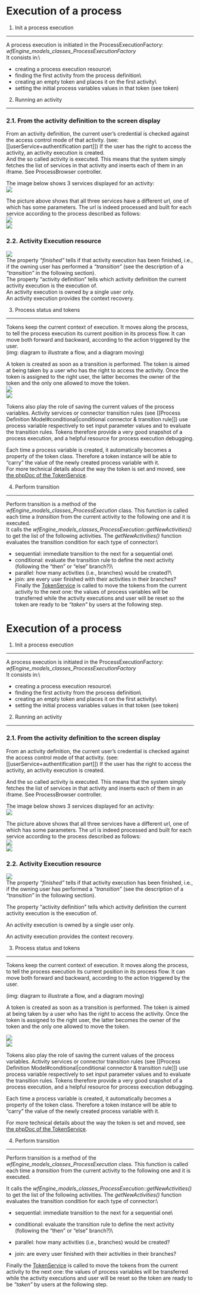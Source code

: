 <!--
author:
    - 'Jérôme Bogaerts'
created_at: '2011-03-02 18:18:41'
updated_at: '2013-03-13 13:03:34'
tags:
    - 'Workflow Engine'
-->

Execution of a process
======================

1. Init a process execution
---------------------------

A process execution is initiated in the ProcessExecutionFactory: *wfEngine\_models\_classes\_ProcessExecutionFactory*\
It consists in:\
- creating a process execution resource\
- finding the first activity from the process definition\
- creating an empty token and places it on the first activity\
- setting the initial process variables values in that token (see token)

2. Running an activity
----------------------

### 2.1. From the activity definition to the screen display

From an activity definition, the current user’s credential is checked against the access control mode of that activity. (see: [[userService+authentification part]]) If the user has the right to access the activity, an activity execution is created.\
And the so called activity is executed. This means that the system simply fetches the list of services in that activity and inserts each of them in an iframe. See ProcessBrowser controller.

The image below shows 3 services displayed for an activity:\
![](../resources/services_in_iframe.png)

The picture above shows that all three services have a different url, one of which has some parameters. The url is indeed processed and built for each service according to the process described as follows:\
![](../resources/build_the_service_url.png)\
![](../resources/build_the_service_url_2.png)

### 2.2. Activity Execution resource

![](../resources/generis_actiivty_instance_resource.png)\
The property *“finished”* tells if that activity execution has been finished, i.e., if the owning user has performed a *“transition”* (see the description of a *“transition”* in the following section).\
The property “activity definition” tells which activity definition the current activity execution is the execution of.\
An activity execution is owned by a single user only.\
An activity execution provides the context recovery.

3. Process status and tokens
----------------------------

Tokens keep the current context of execution. It moves along the process, to tell the process execution its current position in its process flow. It can move both forward and backward, according to the action triggered by the user.\
(img: diagram to illustrate a flow, and a diagram moving)

A token is created as soon as a transition is performed. The token is aimed at being taken by a user who has the right to access the activity. Once the token is assigned to the right user, the latter becomes the owner of the token and the only one allowed to move the token.\
![](../resources/tokens1.png)\
![](../resources/tokens2.png)

Tokens also play the role of saving the current values of the process variables. Activity services or connector transition rules (see [[Process Definition Model\#conditional|conditional connector & transition rule]]) use process variable respectively to set input parameter values and to evaluate the transition rules. Tokens therefore provide a very good snapshot of a process execution, and a helpful resource for process execution debugging.

Each time a process variable is created, it automatically becomes a property of the token class. Therefore a token instance will be able to “carry” the value of the newly created process variable with it.\
For more technical details about the way the token is set and moved, see [the phpDoc of the TokenService](http://forge.tao.lu/docs/phpdoc/wfEngine/models_classes/wfEngine_models_classes_TokenService.html).

4. Perform transition
---------------------

Perform transition is a method of the *wfEngine\_models\_classes\_ProcessExecution* class. This function is called each time a *transition* from the current activity to the following one and it is executed.\
It calls the *wfEngine\_models\_classes\_ProcessExecution::getNewActivities()* to get the list of the following activities. The *getNewActivities()* function evaluates the transition condition for each type of connector:\
- sequential: immediate transition to the next for a sequential one\
- conditional: evaluate the transition rule to define the next activity (following the “then” or “else” branch?)\
- parallel: how many activities (i.e., branches) would be created?\
- join: are every user finished with their activities in their branches?\
Finally the [TokenService](http://forge.tao.lu/docs/phpdoc/wfEngine/models_classes/wfEngine_models_classes_TokenService.html) is called to move the tokens from the current activity to the next one: the values of process variables will be transferred while the activity executions and user will be reset so the token are ready to be *“taken”* by users at the following step.

Execution of a process
======================

1. Init a process execution
---------------------------

A process execution is initiated in the ProcessExecutionFactory: *wfEngine\_models\_classes\_ProcessExecutionFactory*\
It consists in:\
- creating a process execution resource\
- finding the first activity from the process definition\
- creating an empty token and places it on the first activity\
- setting the initial process variables values in that token (see token)

2. Running an activity
----------------------

### 2.1. From the activity definition to the screen display

From an activity definition, the current user’s credential is checked against the access control mode of that activity. (see: [[userService+authentification part]]) If the user has the right to access the activity, an activity execution is created.<br/>

And the so called activity is executed. This means that the system simply fetches the list of services in that activity and inserts each of them in an iframe. See ProcessBrowser controller.

The image below shows 3 services displayed for an activity:\
![](../resources/services_in_iframe.png)

The picture above shows that all three services have a different url, one of which has some parameters. The url is indeed processed and built for each service according to the process described as follows:\
![](../resources/build_the_service_url.png)\
![](../resources/build_the_service_url_2.png)

### 2.2. Activity Execution resource

![](../resources/generis_actiivty_instance_resource.png)\
The property *“finished”* tells if that activity execution has been finished, i.e., if the owning user has performed a *“transition”* (see the description of a *“transition”* in the following section).<br/>

The property “activity definition” tells which activity definition the current activity execution is the execution of.<br/>

An activity execution is owned by a single user only.<br/>

An activity execution provides the context recovery.

3. Process status and tokens
----------------------------

Tokens keep the current context of execution. It moves along the process, to tell the process execution its current position in its process flow. It can move both forward and backward, according to the action triggered by the user.<br/>

(img: diagram to illustrate a flow, and a diagram moving)

A token is created as soon as a transition is performed. The token is aimed at being taken by a user who has the right to access the activity. Once the token is assigned to the right user, the latter becomes the owner of the token and the only one allowed to move the token.<br/>

![](../resources/tokens1.png)\
![](../resources/tokens2.png)

Tokens also play the role of saving the current values of the process variables. Activity services or connector transition rules (see [[Process Definition Model\#conditional|conditional connector & transition rule]]) use process variable respectively to set input parameter values and to evaluate the transition rules. Tokens therefore provide a very good snapshot of a process execution, and a helpful resource for process execution debugging.

Each time a process variable is created, it automatically becomes a property of the token class. Therefore a token instance will be able to “carry” the value of the newly created process variable with it.<br/>

For more technical details about the way the token is set and moved, see [the phpDoc of the TokenService](http://forge.tao.lu/docs/phpdoc/wfEngine/models_classes/wfEngine_models_classes_TokenService.html).

4. Perform transition
---------------------

Perform transition is a method of the *wfEngine\_models\_classes\_ProcessExecution* class. This function is called each time a *transition* from the current activity to the following one and it is executed.<br/>

It calls the *wfEngine\_models\_classes\_ProcessExecution::getNewActivities()* to get the list of the following activities. The *getNewActivities()* function evaluates the transition condition for each type of connector:\
- sequential: immediate transition to the next for a sequential one\
- conditional: evaluate the transition rule to define the next activity (following the “then” or “else” branch?)\
- parallel: how many activities (i.e., branches) would be created?<br/>

- join: are every user finished with their activities in their branches?<br/>

Finally the [TokenService](http://forge.tao.lu/docs/phpdoc/wfEngine/models_classes/wfEngine_models_classes_TokenService.html) is called to move the tokens from the current activity to the next one: the values of process variables will be transferred while the activity executions and user will be reset so the token are ready to be *“taken”* by users at the following step.


